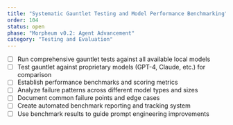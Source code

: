 ```yaml
---
title: "Systematic Gauntlet Testing and Model Performance Benchmarking"
order: 104
status: open
phase: "Morpheum v0.2: Agent Advancement"
category: "Testing and Evaluation"
---
```


- [ ] Run comprehensive gauntlet tests against all available local models
- [ ] Test gauntlet against proprietary models (GPT-4, Claude, etc.) for comparison
- [ ] Establish performance benchmarks and scoring metrics
- [ ] Analyze failure patterns across different model types and sizes
- [ ] Document common failure points and edge cases
- [ ] Create automated benchmark reporting and tracking system
- [ ] Use benchmark results to guide prompt engineering improvements